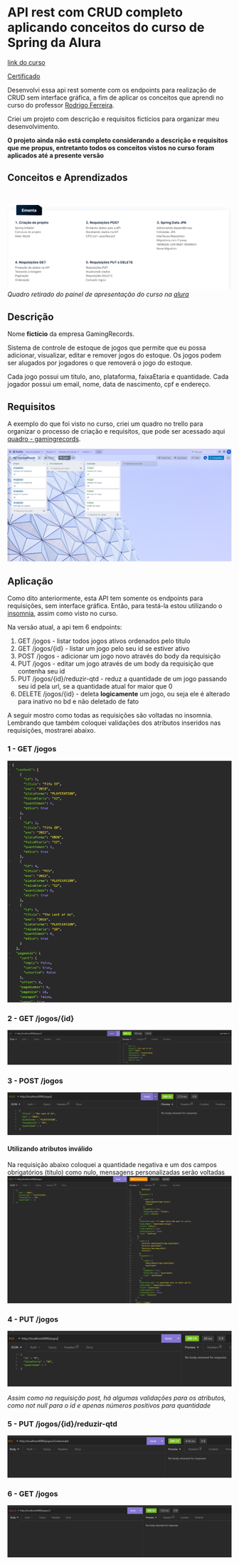 # API rest com CRUD completo aplicando conceitos do curso de Spring da Alura 

[link do curso](https://www.alura.com.br/curso-online-spring-boot-3-desenvolva-api-rest-java)

[Certificado](./readmeImgs/certificado.pdf)

Desenvolvi essa api rest somente com os endpoints para realização de CRUD sem interface gráfica, a fim de aplicar os conceitos que aprendi no curso do professor [Rodrigo Ferreira](https://www.linkedin.com/in/rcaneppele/).

Criei um projeto com descrição e requisitos fictícios para organizar meu desenvolvimento.

**O projeto ainda não está completo considerando a descrição e requisitos que me propus, entretanto todos os conceitos vistos no curso foram aplicados até a presente versão**

## Conceitos e Aprendizados
<br>

![Lista de aprendizados visto no curso](./readmeImgs/aprendizados.png)
*Quadro retirado do painel de apresentação do curso na [alura](https://www.alura.com.br/curso-online-spring-boot-3-desenvolva-api-rest-java)*

## Descrição
Nome **fictício** da empresa GamingRecords.

Sistema de controle de estoque de jogos que permite que eu possa adicionar, visualizar, editar e remover jogos do estoque. Os jogos podem ser alugados por jogadores o que removerá o jogo do estoque.

Cada jogo possui um titulo, ano, plataforma, faixaEtaria e quantidade.
Cada jogador possui um email, nome, data de nascimento, cpf e endereço.

## Requisitos

A exemplo do que foi visto no curso, criei um quadro no trello para organizar o processo de criação e requisitos, que pode ser acessado aqui [quadro - gamingrecords](https://trello.com/b/nn5rTDqG/api-gamingrecords).

![Quadro do trello](./readmeImgs/quadroTrello.png)


## Aplicação

Como dito anteriormente, esta API tem somente os endpoints para requisições, sem interface gráfica. Então, para testá-la estou utilizando o [insomnia](https://insomnia.rest/download), assim como visto no curso.

Na versão atual, a api tem 6 endpoints:
1. GET /jogos - listar todos jogos ativos ordenados pelo titulo
2. GET /jogos/{id} - listar um jogo pelo seu id se estiver ativo
3. POST /jogos - adicionar um jogo novo através do body da requisição
4. PUT /jogos - editar um jogo através de um body da requisição que contenha seu id
5. PUT /jogos/{id}/reduzir-qtd - reduz a quantidade de um jogo passando seu id pela url, se a quantidade atual for maior que 0
6. DELETE /jogos/{id} - deleta **logicamente** um jogo, ou seja ele é alterado para inativo no bd e não deletado de fato

A seguir mostro como todas as requisições são voltadas no insomnia. Lembrando que também coloquei validações dos atributos inseridos nas requisições, mostrarei abaixo.


### 1 - GET /jogos
![Requisição get /jogos](./readmeImgs/requisicaoGetJogospng.png)


### 2 - GET /jogos/{id}
![Requisição get /jogos/{id}](./readmeImgs/requisicaoGetJogosId.png)


### 3 - POST /jogos 
![Requisição post /jogos](./readmeImgs/requisicaoPost.png)

#### **Utilizando atributos inválido**
Na requisição abaixo coloquei a quantidade negativa e um dos campos obrigatórios (titulo) como nulo, mensagens personalizadas serão voltadas
![Requisicao post com erro](./readmeImgs/requisicaoPostComErro.png)


### 4 - PUT /jogos
![Requisição put /jogos](./readmeImgs/requisicaoPut.png)

*Assim como na requisição post, há algumas validações para os atributos, como not null para o id e apenas números positivos para quantidade*

### 5 - PUT /jogos/{id}/reduzir-qtd
![Requisição get /jogos](./readmeImgs/requisicaoPutReduzirQtd.png)

### 6 - GET /jogos
![Requisição get /jogos](./readmeImgs/requisicaoDelete.png)



